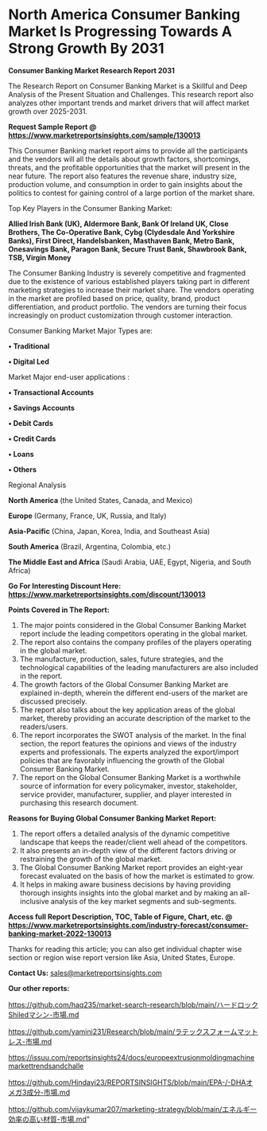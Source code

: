 # North America Consumer Banking Market Is Progressing Towards A Strong Growth By 2031

<strong>Consumer Banking Market Research Report 2031</strong>

The Research Report on Consumer Banking Market is a Skillful and Deep Analysis of the Present Situation and Challenges. This research report also analyzes other important trends and market drivers that will affect market growth over 2025-2031.

<strong>Request Sample Report @ <a href=https://www.marketreportsinsights.com/sample/130013>https://www.marketreportsinsights.com/sample/130013</a></strong>

This Consumer Banking market report aims to provide all the participants and the vendors will all the details about growth factors, shortcomings, threats, and the profitable opportunities that the market will present in the near future. The report also features the revenue share, industry size, production volume, and consumption in order to gain insights about the politics to contest for gaining control of a large portion of the market share.

Top Key Players in the Consumer Banking Market:

<strong>Allied Irish Bank (UK), Aldermore Bank, Bank Of Ireland UK, Close Brothers, The Co-Operative Bank, Cybg (Clydesdale And Yorkshire Banks), First Direct, Handelsbanken, Masthaven Bank, Metro Bank, Onesavings Bank, Paragon Bank, Secure Trust Bank, Shawbrook Bank, TSB, Virgin Money</strong>

The Consumer Banking Industry is severely competitive and fragmented due to the existence of various established players taking part in different marketing strategies to increase their market share. The vendors operating in the market are profiled based on price, quality, brand, product differentiation, and product portfolio. The vendors are turning their focus increasingly on product customization through customer interaction.

Consumer Banking Market Major Types are:

<strong>• Traditional

• Digital Led</strong>

Market Major end-user applications :

<strong>• Transactional Accounts

• Savings Accounts

• Debit Cards

• Credit Cards

• Loans

• Others</strong>

Regional Analysis

</u><strong><b>North America</b></strong> (the United States, Canada, and Mexico)

<strong><b>Europe </b></strong>(Germany, France, UK, Russia, and Italy)

<strong><b>Asia-Pacific</b></strong> (China, Japan, Korea, India, and Southeast Asia)

<strong><b>South America</b></strong> (Brazil, Argentina, Colombia, etc.)

<strong><b>The Middle East and Africa</b></strong> (Saudi Arabia, UAE, Egypt, Nigeria, and South Africa)

<strong>Go For Interesting Discount Here: <a href=https://www.marketreportsinsights.com/discount/130013>https://www.marketreportsinsights.com/discount/130013</a></strong>

<strong>Points Covered in The Report:</strong>
<ol>
  <li>The major points considered in the Global Consumer Banking Market report include the leading competitors operating in the global market.</li>
  <li>The report also contains the company profiles of the players operating in the global market.</li>
  <li>The manufacture, production, sales, future strategies, and the technological capabilities of the leading manufacturers are also included in the report.</li>
  <li>The growth factors of the Global Consumer Banking Market are explained in-depth, wherein the different end-users of the market are discussed precisely.</li>
  <li>The report also talks about the key application areas of the global market, thereby providing an accurate description of the market to the readers/users.</li>
  <li>The report incorporates the SWOT analysis of the market. In the final section, the report features the opinions and views of the industry experts and professionals. The experts analyzed the export/import policies that are favorably influencing the growth of the Global Consumer Banking Market.</li>
  <li>The report on the Global Consumer Banking Market is a worthwhile source of information for every policymaker, investor, stakeholder, service provider, manufacturer, supplier, and player interested in purchasing this research document.</li>
</ol>
<strong>Reasons for Buying Global Consumer Banking Market Report:</strong>

<ol>
  <li>The report offers a detailed analysis of the dynamic competitive landscape that keeps the reader/client well ahead of the competitors.</li>
  <li>It also presents an in-depth view of the different factors driving or restraining the growth of the global market.</li>
  <li>The Global Consumer Banking Market report provides an eight-year forecast evaluated on the basis of how the market is estimated to grow.</li>
  <li>It helps in making aware business decisions by having providing thorough insights insights into the global market and by making an all-inclusive analysis of the key market segments and sub-segments.</li>
</ol>
<strong>Access full Report Description, TOC, Table of Figure, Chart, etc. @ <a href=https://www.marketreportsinsights.com/industry-forecast/consumer-banking-market-2022-130013>https://www.marketreportsinsights.com/industry-forecast/consumer-banking-market-2022-130013</a></strong>


Thanks for reading this article; you can also get individual chapter wise section or region wise report version like Asia, United States, Europe.

<strong>Contact Us:</strong>
sales@marketreportsinsights.com

<strong>Our other reports:</strong>

<a href=https://github.com/haq235/market-search-research/blob/main/ハードロックShiledマシン-市場.md>https://github.com/haq235/market-search-research/blob/main/ハードロックShiledマシン-市場.md</a>

<a href=https://github.com/yamini231/Research/blob/main/ラテックスフォームマットレス-市場.md>https://github.com/yamini231/Research/blob/main/ラテックスフォームマットレス-市場.md</a>

<a href=https://issuu.com/reportsinsights24/docs/europeextrusionmoldingmachinemarkettrendsandchalle>https://issuu.com/reportsinsights24/docs/europeextrusionmoldingmachinemarkettrendsandchalle</a>

<a href=https://github.com/Hindavi23/REPORTSINSIGHTS/blob/main/EPA-/-DHAオメガ3成分-市場.md>https://github.com/Hindavi23/REPORTSINSIGHTS/blob/main/EPA-/-DHAオメガ3成分-市場.md</a>

<a href=https://github.com/vijaykumar207/marketing-strategy/blob/main/エネルギー効率の高い材質-市場.md>https://github.com/vijaykumar207/marketing-strategy/blob/main/エネルギー効率の高い材質-市場.md</a>"
